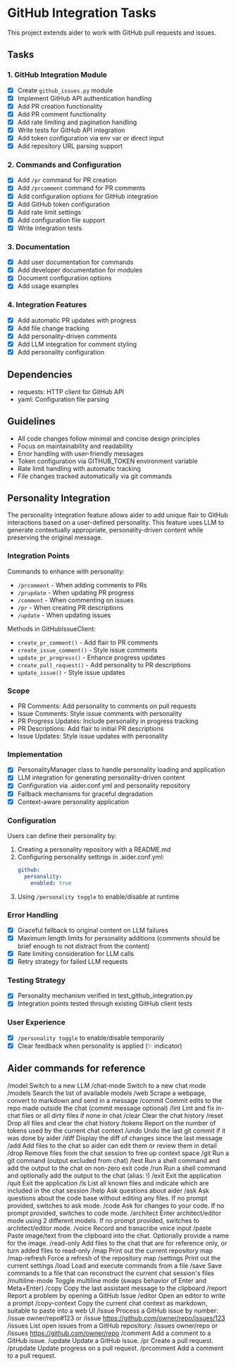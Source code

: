 # GitHub Integration Tasks

This project extends aider to work with GitHub pull requests and issues.

## Tasks

### 1. GitHub Integration Module
- [x] Create `github_issues.py` module
- [x] Implement GitHub API authentication handling
- [x] Add PR creation functionality
- [x] Add PR comment functionality
- [x] Add rate limiting and pagination handling
- [x] Write tests for GitHub API integration
- [x] Add token configuration via env var or direct input
- [x] Add repository URL parsing support

### 2. Commands and Configuration
- [x] Add `/pr` command for PR creation
- [x] Add `/prcomment` command for PR comments
- [x] Add configuration options for GitHub integration
- [x] Add GitHub token configuration
- [x] Add rate limit settings
- [x] Add configuration file support
- [x] Write integration tests

### 3. Documentation
- [x] Add user documentation for commands
- [x] Add developer documentation for modules
- [x] Document configuration options
- [x] Add usage examples

### 4. Integration Features
- [x] Add automatic PR updates with progress
- [x] Add file change tracking
- [x] Add personality-driven comments
- [x] Add LLM integration for comment styling
- [x] Add personality configuration

## Dependencies
- requests: HTTP client for GitHub API
- yaml: Configuration file parsing

## Guidelines
- All code changes follow minimal and concise design principles
- Focus on maintainability and readability
- Error handling with user-friendly messages
- Token configuration via GITHUB_TOKEN environment variable
- Rate limit handling with automatic tracking
- File changes tracked automatically via git commands

## Personality Integration

The personality integration feature allows aider to add unique flair to GitHub interactions based on a user-defined personality. This feature uses LLM to generate contextually appropriate, personality-driven content while preserving the original message.

### Integration Points
Commands to enhance with personality:
- `/prcomment` - When adding comments to PRs
- `/prupdate` - When updating PR progress
- `/comment` - When commenting on issues
- `/pr` - When creating PR descriptions
- `/update` - When updating issues

Methods in GitHubIssueClient:
- `create_pr_comment()` - Add flair to PR comments
- `create_issue_comment()` - Style issue comments
- `update_pr_progress()` - Enhance progress updates
- `create_pull_request()` - Add personality to PR descriptions
- `update_issue()` - Style issue updates

### Scope
- PR Comments: Add personality to comments on pull requests
- Issue Comments: Style issue comments with personality
- PR Progress Updates: Include personality in progress tracking
- PR Descriptions: Add flair to initial PR descriptions
- Issue Updates: Style issue updates with personality

### Implementation
- [x] PersonalityManager class to handle personality loading and application
- [x] LLM integration for generating personality-driven content
- [x] Configuration via .aider.conf.yml and personality repository
- [x] Fallback mechanisms for graceful degradation
- [x] Context-aware personality application

### Configuration
Users can define their personality by:
1. Creating a personality repository with a README.md
2. Configuring personality settings in .aider.conf.yml:
   ```yaml
   github:
     personality:
       enabled: true
   ```
3. Using `/personality toggle` to enable/disable at runtime

### Error Handling
- [x] Graceful fallback to original content on LLM failures
- [x] Maximum length limits for personality additions (comments should be brief enough to not distract from the content)
- [x] Rate limiting consideration for LLM calls
- [x] Retry strategy for failed LLM requests

### Testing Strategy
- [x] Personality mechanism verified in test_github_integration.py
- [x] Integration points tested through existing GitHub client tests

### User Experience
- [x] `/personality toggle` to enable/disable temporarily
- [x] Clear feedback when personality is applied (✨ indicator)

## Aider commands for reference
/model Switch to a new LLM
/chat-mode Switch to a new chat mode
/models Search the list of available models
/web Scrape a webpage, convert to markdown and send in a message
/commit Commit edits to the repo made outside the chat (commit message optional)
/lint Lint and fix in-chat files or all dirty files if none in chat
/clear Clear the chat history
/reset Drop all files and clear the chat history
/tokens Report on the number of tokens used by the current chat context
/undo Undo the last git commit if it was done by aider
/diff Display the diff of changes since the last message
/add Add files to the chat so aider can edit them or review them in detail
/drop Remove files from the chat session to free up context space
/git Run a git command (output excluded from chat)
/test Run a shell command and add the output to the chat on non-zero exit code
/run Run a shell command and optionally add the output to the chat (alias: !)
/exit Exit the application
/quit Exit the application
/ls List all known files and indicate which are included in the chat session
/help Ask questions about aider
/ask Ask questions about the code base without editing any files. If no prompt provided, switches to ask mode.
/code Ask for changes to your code. If no prompt provided, switches to code mode.
/architect Enter architect/editor mode using 2 different models. If no prompt provided, switches to architect/editor mode.
/voice Record and transcribe voice input
/paste Paste image/text from the clipboard into the chat. Optionally provide a name for the image.
/read-only Add files to the chat that are for reference only, or turn added files to read-only
/map Print out the current repository map
/map-refresh Force a refresh of the repository map
/settings Print out the current settings
/load Load and execute commands from a file
/save Save commands to a file that can reconstruct the current chat session's files
/multiline-mode Toggle multiline mode (swaps behavior of Enter and Meta+Enter)
/copy Copy the last assistant message to the clipboard
/report Report a problem by opening a GitHub Issue
/editor Open an editor to write a prompt
/copy-context Copy the current chat context as markdown, suitable to paste into a web UI
/issue Process a GitHub issue by number: /issue owner/repo#123 or /issue https://github.com/owner/repo/issues/123
/issues List open issues from a GitHub repository: /issues owner/repo or /issues https://github.com/owner/repo
/comment Add a comment to a GitHub issue.
/update Update a GitHub issue.
/pr Create a pull request.
/prupdate Update progress on a pull request.
/prcomment Add a comment to a pull request.